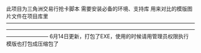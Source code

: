 此项目为三角洲交易行抢卡脚本
需要安装必备的环境、支持库
用来对比的模版图片文件在项目库里
————————————————————————————————————————————————————————————————————————————————
6月14日更新，打包了EXE，使用的时候请用管理员权限执行
模版也打包成压缩包了
